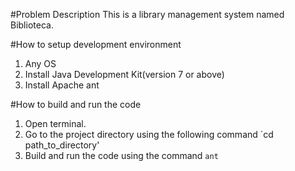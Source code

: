 #Problem Description
This is a library management system named Biblioteca.

#How to setup development environment
1. Any OS
2. Install Java Development Kit(version 7 or above)
3. Install Apache ant

#How to build and run the code
1. Open terminal.
2. Go to the project directory using the following command
`cd path_to_directory'
3. Build and run the code using the command
`ant`